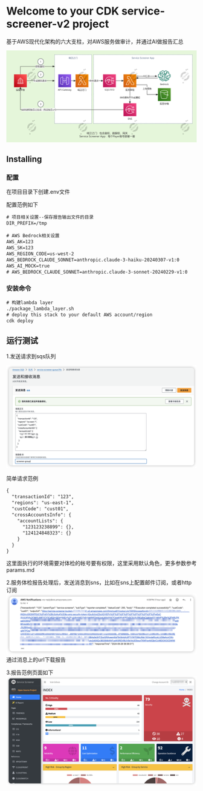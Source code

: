 # Welcome to your CDK service-screener-v2 project

基于AWS现代化架构的六大支柱，对AWS服务做审计，并通过AI做报告汇总

![Local Image](./doc/service-screener-v3.png)

## Installing
### 配置

在项目目录下创建.env文件

配置范例如下
```
# 项目相关设置--保存报告输出文件的目录
DIR_PREFIX=/tmp

# AWS Bedrock相关设置
AWS_AK=123
AWS_SK=123
AWS_REGION_CODE=us-west-2
AWS_BEDROCK_CLAUDE_SONNET=anthropic.claude-3-haiku-20240307-v1:0
AWS_AI_MOCK=true
# AWS_BEDROCK_CLAUDE_SONNET=anthropic.claude-3-sonnet-20240229-v1:0
```
### 安装命令
```
# 构建lambda layer
./package_lambda_layer.sh
# deploy this stack to your default AWS account/region
cdk deploy
```
## 运行测试
1.发送请求到sqs队列

![sqs](./doc/sqs.png)

简单请求范例
```
{
  "transactionId": "123",
  "regions": "us-east-1",
  "custCode": "cust01",
  "crossAccountsInfo": {
    "accountLists": {
      "123123238899": {},
      "124124848323": {}
    }
  }
}
```
这里面执行的环境需要对体检的帐号要有权限，这里采用默认角色，更多参数参考params.md

2.服务体检报告处理后，发送消息到sns，比如在sns上配置邮件订阅，或者http订阅
![response](doc/response_message.png)
通过消息上的url下载报告

3.报告范例页面如下
![alt text](doc/report.png)